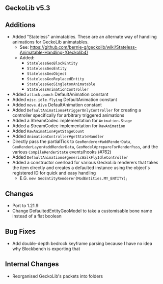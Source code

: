 ## GeckoLib v5.3

## Additions
* Added "Stateless" animatables. These are an alternate way of handling animations for GeckoLib animatables.
  * See: https://github.com/bernie-g/geckolib/wiki/Stateless-Animatable-Handling-(Geckolib4)
  * Added:
    * `StatelessGeoBlockEntity`
    * `StatelessGeoEntity`
    * `StatelessGeoObject`
    * `StatelessGeoReplacedEntity`
    * `StatelessGeoSingletonAnimatable`
    * `StatelessAnimationController`
* Added `attack.punch` DefaultAnimation constant
* Added `misc.idle.flying` DefaultAnimation constant
* Added `move.dive` DefaultAnimation constant
* Added `DefaultAnimations#triggerOnlyController` for creating a controller specifically for arbitrary triggered animations
* Added a StreamCodec implementation for `Animation.Stage`
* Added a StreamCodec implementation for `RawAnimation`
* Added `RawAnimation#getStageCount`
* Added `AnimationController#getStateHandler`
* Directly pass the partialTick to `GeoRenderer#addRenderData`, `GeoRenderLayer#addRenderData`, `GeoModel#prepareForRenderPass`, and the various `CompileRenderState` events/hooks (#762)
* Added `DefaultAnimations#genericWalkFlyIdleController`
* Added a constructor overload for various GeckoLib renderers that takes the item directly and creates a defaulted instance using the object's registered ID for quick and easy handling
    * E.G. `new GeoEntityRenderer(ModEntities.MY_ENTITY);`

## Changes
* Port to 1.21.9
* Change DefaultedEntityGeoModel to take a customisable bone name instead of a flat boolean

## Bug Fixes
* Add double-depth bedrock keyframe parsing because I have no idea why Blockbench is exporting that

## Internal Changes
* Reorganised GeckoLib's packets into folders